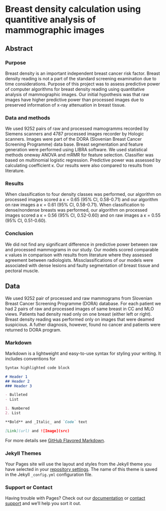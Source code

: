 # Breast density calculation using quantitive analysis of mammographic images 

## Abstract

### Purpose
Breast density is an important independent breast cancer risk factor.
Breast density reading is not a part of the standard screening examination due to
time considerations. Purpose of this project was to assess predictive power of computer
algorithms for breast density reading using quantitative analysis of mammographic
images. Our initial hypothesis was that raw images have higher predictive power
than processed images due to preserved information of x-ray attenuation in breast
tissue.

### Data and methods
We used 9252 pairs of raw and processed mamogramms
recorded by Siemens scanners and 4787 processed images recorder by Hologic scanners.
Images were part of the DORA (Slovenian Breast Cancer Screening Programme) data base. Breast segmentation and feature
generation were performed using LIBRA software. We used statistical methods oneway
ANOVA and mRMR for feature selection. Classifier was based on multinomial
logistic regression. Predictive power was assessed by calculating coefficient κ. Our
results were also compared to results from literature.

### Results
When classification to four density classes was performed, our algorithm
on processed images scored a κ = 0.65 (95% CI, 0.58-0.71) and our algorithm
on raw images a κ = 0.61 (95% CI, 0.58-0.71). When classification to dense/nondense
breasts was performed, our algorithm on processed images scored a κ = 0.56
(95% CI, 0.52-0.60) and on raw images a κ = 0.55 (95% CI, 0.51-0.60).

### Conclusion
We did not find any significant difference in predictive power between
raw and processed mammograms in our study. Our models scored comparable
κ values in comparison with results from literature where they assessed agreement
between radiologists. Missclassifications of our models were associated with dense
lesions and faulty segmentation of breast tissue and pectoral muscle.

## Data
We used 9252 pair of processed and raw mammograms from Slovenian Breast Cancer Screening Programme (DORA) database. For each patient we had 2 pairs of raw and processed images of same breast in CC and MLO views. Patients had density read only on one breast (either left or right). Breast density reading was performed only on images that were deamed suspicious. A futher diagnosis, however, found no cancer and patients were returned to DORA program. 

 



### Markdown

Markdown is a lightweight and easy-to-use syntax for styling your writing. It includes conventions for

```markdown
Syntax highlighted code block

# Header 1
## Header 2
### Header 3

- Bulleted
- List

1. Numbered
2. List

**Bold** and _Italic_ and `Code` text

[Link](url) and ![Image](src)
```

For more details see [GitHub Flavored Markdown](https://guides.github.com/features/mastering-markdown/).

### Jekyll Themes

Your Pages site will use the layout and styles from the Jekyll theme you have selected in your [repository settings](https://github.com/premosaluka/Density/settings). The name of this theme is saved in the Jekyll `_config.yml` configuration file.

### Support or Contact

Having trouble with Pages? Check out our [documentation](https://docs.github.com/categories/github-pages-basics/) or [contact support](https://support.github.com/contact) and we’ll help you sort it out.
